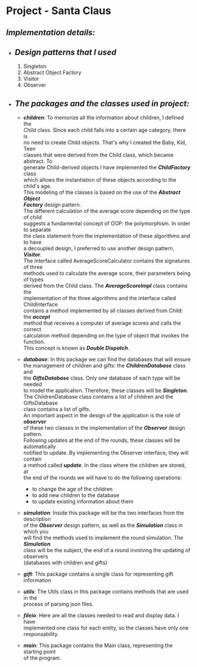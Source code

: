# Project - Santa Claus


## ***Implementation details:***

* ## ***Design patterns that I used*** ##

    1. Singleton
    2. Abstract Object Factory
    3. Visitor
    4. Observer


* ## ***The packages and the classes used in project:*** ##

   * ***children***: To memorize all the information about children, I defined the\
    Child class. Since each child falls into a certain age category, there is \
    no need to create Child objects. That's why I created the Baby, Kid, Teen \
    classes that were derived from the Child class, which became abstract. To\
    generate Child-derived objects I have implemented the ***ChildFactory*** class \
    which allows the instantiation of these objects according to the child's age.\
    This modeling of the classes is based on the use of the ***Abstract Object\
    Factory*** design pattern.\
    The different calculation of the average score depending on the type of child\
    suggests a fundamental concept of OOP: the polymorphism. In order to separate\
    the class statement from the implementation of these algorithms and to have\
    a decoupled design, I preferred to use another design pattern, ***Visitor***.\
    The interface called AverageScoreCalculator contains the signatures of three\
    methods used to calculate the average score, their parameters being of types\
    derived from the Child class. The ***AverageScoreImpl*** class contains the \
    implementation of the three algorithms and the interface called ChildInterface\
    contains a method implemented by all classes derived from Child: the ***accept***\
    method that receives a computer of average scores and calls the correct\
    calculation method depending on the type of object that invokes the function.\
    This concept is known as ***Double Dispatch***.

    * ***database***: In this package we can find the databases that will ensure \
    the management of children and gifts: the ***ChildrenDatabase*** class and \
    the ***GiftsDatabase*** class. Only one database of each type will be needed\
    to model the application. Therefore, these classes will be ***Singleton***. \
    The ChildrenDatabase class contains a list of children and the GiftsDatabase\
    class contains a list of gifts. \
    An important aspect in the design of the application is the role of ***observer***\
    of these two classes in the implementation of the ***Observer*** design pattern.\
    Following updates at the end of the rounds, these classes will be automatically\
    notified to update. By implementing the Observer interface, they will contain\
    a method called ***update***. In the class where the children are stored, at \
    the end of the rounds we will have to do the following operations: 
        * to change the age of the children 
        * to add new children to the database 
        * to update existing information about them


    * ***simulation***: Inside this package will be the two interfaces from the description\
    of the ***Observer*** design pattern, as well as the ***Simulation***
    class
    in which you\
    will find the methods used to implement the round simulation.
    The ***Simulation***\
    class will be the subject, the end of a round involving the updating of observers\
    (databases with children and gifts)

    * ***gift***: This package contains a single class for representing gift information

    * ***utils***: The Utils class in this package contains methods that are used in the\
    process of parsing json files.

    * ***fileio***: Here are all the classes needed to read and display data. I have\
    implemented one class for each entity, so the classes have only one responsability.

    * ***main***: This package contains the Main class, representing the starting point\
    of the program.

